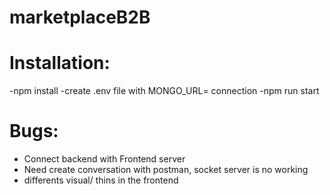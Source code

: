 # marketplaceB2B
 
# Installation:
-npm install
-create .env file with MONGO_URL= connection
-npm run start

# Bugs:
- Connect backend with Frontend server
- Need create conversation with postman, socket server is no working
- differents visual/ thins in the frontend



